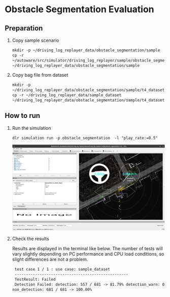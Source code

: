 # Obstacle Segmentation Evaluation

## Preparation

1. Copy sample scenario

   ```shell
   mkdir -p ~/driving_log_replayer_data/obstacle_segmentation/sample
   cp -r ~/autoware/src/simulator/driving_log_replayer/sample/obstacle_segmentation/scenario.yaml ~/driving_log_replayer_data/obstacle_segmentation/sample
   ```

2. Copy bag file from dataset

   ```shell
   mkdir -p ~/driving_log_replayer_data/obstacle_segmentation/sample/t4_dataset
   cp -r ~/driving_log_replayer_data/sample_dataset ~/driving_log_replayer_data/obstacle_segmentation/sample/t4_dataset
   ```

## How to run

1. Run the simulation

   ```shell
   dlr simulation run -p obstacle_segmentation  -l "play_rate:=0.5"
   ```

   ![obstacle_segmentation](images/obstacle_segmentation.png)

2. Check the results

   Results are displayed in the terminal like below.
   The number of tests will vary slightly depending on PC performance and CPU load conditions, so slight differences are not a problem.

   ```shell
    test case 1 / 1 : use case: sample_dataset
    --------------------------------------------------
    TestResult: Failed
    Detection Failed: detection: 557 / 681 -> 81.79% detection_warn: 0 non_detection: 681 / 681 -> 100.00%
   ```
